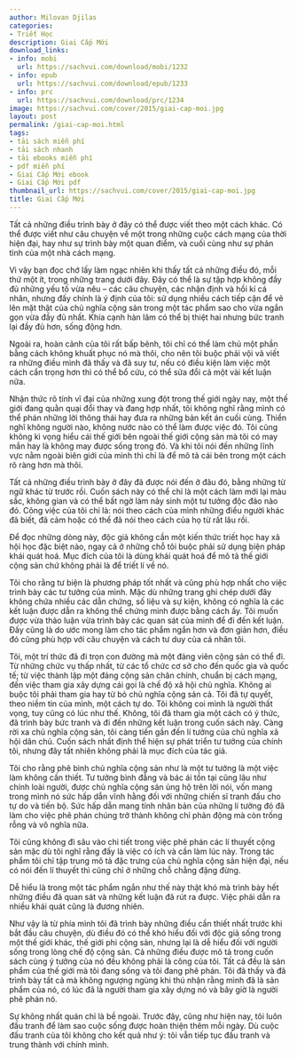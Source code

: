 ```yaml
---
author: Milovan Djilas
categories:
- Triết Học
description: Giai Cấp Mới
download_links:
- info: mobi
  url: https://sachvui.com/download/mobi/1232
- info: epub
  url: https://sachvui.com/download/epub/1233
- info: prc
  url: https://sachvui.com/download/prc/1234
image: https://sachvui.com/cover/2015/giai-cap-moi.jpg
layout: post
permalink: /giai-cap-moi.html
tags:
- tải sách miễn phí
- tải sách nhanh
- tải ebooks miễn phí
- pdf miễn phí
- Giai Cấp Mới ebook
- Giai Cấp Mới pdf
thumbnail_url: https://sachvui.com/cover/2015/giai-cap-moi.jpg
title: Giai Cấp Mới
---
```


 <div class="item-desc text-justify"> <p>Tất cả những điều trình bày ở đây có thể được viết theo một cách khác. Có thể được viết như câu chuyện về một trong những cuộc cách mạng của thời hiện đại, hay như sự trình bày một quan điểm, và cuối cùng như sự phản tỉnh của một nhà cách mạng.</p><p>Vì vậy bạn đọc chớ lấy làm ngạc nhiên khi thấy tất cả những điều đó, mỗi thứ một ít, trong những trang dưới đây. Đây có thể là sự tập hợp không đầy đủ những yếu tố vừa nêu – các câu chuyện, các nhận định và hồi kí cá nhân, nhưng đấy chính là ý định của tôi: sử dụng nhiều cách tiếp cận để vẽ lên mặt thật của chủ nghĩa cộng sản trong một tác phẩm sao cho vừa ngắn gọn vừa đầy đủ nhất. Khía cạnh hàn lâm có thể bị thiệt hai nhưng bức tranh lại đầy đủ hơn, sống động hơn.</p><p>Ngoài ra, hoàn cảnh của tôi rất bấp bênh, tôi chỉ có thể làm chủ một phần bằng cách không khuất phục nó mà thôi, cho nên tôi buộc phải vội vã viết ra những điều mình đã thấy và đã suy tư, nếu có điều kiện làm việc một cách cẩn trọng hơn thì có thể bổ cứu, có thể sửa đổi cả một vài kết luận nữa.</p><p>Nhận thức rõ tính vĩ đại của những xung đột trong thế giới ngày nay, một thế giới đang quằn quại đổi thay và đang hợp nhất, tôi không nghĩ rằng mình có thể phán những lời thông thái hay đưa ra những bản kết án cuối cùng. Thiển nghĩ không người nào, không nước nào có thể làm được việc đó. Tôi cũng không kì vọng hiểu cái thế giới bên ngoài thế giới cộng sản mà tôi có may mắn hay là không may được sống trong đó. Và khi tôi nói đến những lĩnh vực nằm ngoài biên giới của mình thì chỉ là để mô tả cái bên trong một cách rõ ràng hơn mà thôi.</p><p>Tất cả những điều trình bày ở đây đã được nói đến ở đâu đó, bằng những từ ngữ khác từ trước rồi. Cuốn sách này có thể chỉ là một cách làm mới lại màu sắc, không gian và có thể bất ngờ làm nảy sinh một tư tưởng độc đáo nào đó. Công việc của tôi chỉ là: nói theo cách của mình những điều người khác đã biết, đã cảm hoặc có thể đã nói theo cách của họ từ rất lâu rồi.</p><p>Để đọc những dòng này, độc giả không cần một kiến thức triết học hay xã hội học đặc biệt nào, ngay cả ở những chỗ tôi buộc phải sử dụng biện pháp khái quát hoá. Mục đích của tôi là dùng khái quát hoá để mô tả thế giới cộng sản chứ không phải là để triết lí về nó.</p><p>Tôi cho rằng tư biện là phương pháp tốt nhất và cũng phù hợp nhất cho việc trình bày các tư tưởng của mình. Mặc dù những trang ghi chép dưới đây không chứa nhiều các dẫn chứng, số liệu và sự kiện, không có nghĩa là các kết luận được dẫn ra không thể chứng minh được bằng cách ấy. Tôi muốn được vừa thảo luận vừa trình bày các quan sát của mình để đi đến kết luận. Đấy cũng là do ước mong làm cho tác phẩm ngắn hơn và đơn giản hơn, điều đó cũng phù hợp với câu chuyện và cách tư duy của cá nhân tôi.</p><p>Tôi, một trí thức đã đi trọn con đường mà một đảng viên cộng sản có thể đi. Từ những chức vụ thấp nhất, từ các tổ chức cơ sở cho đến quốc gia và quốc tế; từ việc thành lập một đảng cộng sản chân chính, chuẩn bị cách mạng, đến việc tham gia xây dựng cái gọi là chế độ xã hội chủ nghĩa. Không ai buộc tôi phải tham gia hay từ bỏ chủ nghĩa cộng sản cả. Tôi đã tự quyết, theo niềm tin của mình, một cách tự do. Tôi không coi mình là người thất vọng, tuy cũng có lúc như thế. Không, tôi đã tham gia một cách có ý thức, đã trình bày bức tranh và đi đến những kết luận trong cuốn sách này. Càng rời xa chủ nghĩa cộng sản, tôi càng tiến gần đến lí tưởng của chủ nghĩa xã hội dân chủ. Cuốn sách nhất định thể hiện sự phát triển tư tưởng của chính tôi, nhưng đây tất nhiên không phải là mục đích của tác giả.</p><p>Tôi cho rằng phê bình chủ nghĩa cộng sản như là một tư tưởng là một việc làm không cần thiết. Tư tưởng bình đẳng và bác ái tồn tại cũng lâu như chính loài người, được chủ nghĩa cộng sản ủng hộ trên lời nói, vốn mang trong mình nó sức hấp dẫn vĩnh hằng đối với những chiến sĩ tranh đấu cho tự do và tiến bộ. Sức hấp dẫn mang tính nhân bản của những lí tưởng đó đã làm cho việc phê phán chúng trở thành không chỉ phản động mà còn trống rỗng và vô nghĩa nữa.</p><p>Tôi cũng không đi sâu vào chi tiết trong việc phê phán các lí thuyết cộng sản mặc dù tôi nghĩ rằng đấy là việc có ích và cần làm lúc này. Trong tác phẩm tôi chỉ tập trung mô tả đặc trưng của chủ nghĩa cộng sản hiện đại, nếu có nói đến lí thuyết thì cũng chỉ ở những chỗ chẳng đặng đừng.</p><p>Dễ hiểu là trong một tác phẩm ngắn như thế này thật khó mà trình bày hết những điều đã quan sát và những kết luận đã rút ra được. Việc phải dẫn ra nhiều khái quát cũng là đương nhiên.</p><p>Như vậy là từ phía mình tôi đã trình bày những điều cần thiết nhất trước khi bắt đầu câu chuyện, dù điều đó có thể khó hiểu đối với độc giả sống trong một thế giới khác, thế giới phi cộng sản, nhưng lại là dễ hiểu đối với người sống trong lòng chế độ cộng sản. Cả những điều được mô tả trong cuốn sách cùng ý tưởng của nó đều không phải là công của tôi. Tất cả đều là sản phẩm của thế giới mà tôi đang sống và tôi đang phê phán. Tôi đã thấy và đã trình bày tất cả mà không ngượng ngùng khi thú nhận rằng mình đã là sản phẩm của nó, có lúc đã là người tham gia xây dựng nó và bây giờ là người phê phán nó.</p><p>Sự không nhất quán chỉ là bề ngoài. Trước đây, cũng như hiện nay, tôi luôn đấu tranh để làm sao cuộc sống được hoàn thiện thêm mỗi ngày. Dù cuộc đấu tranh của tôi không cho kết quả như ý: tôi vẫn tiếp tục đấu tranh và trung thành với chính mình.</p> </div>